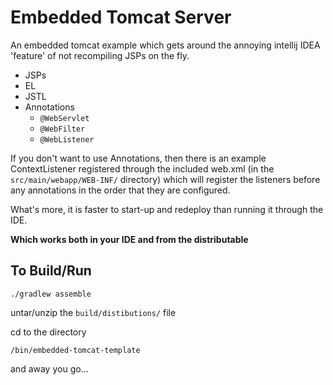 # Embedded Tomcat Server

An embedded tomcat example which gets around the annoying intellij IDEA 
'feature' of not recompiling JSPs on the fly. 

 - JSPs
 - EL
 - JSTL
 - Annotations
   - `@WebServlet`
   - `@WebFilter`
   - `@WebListener`

If you don't want to use Annotations, then there is an example 
ContextListener registered through the included web.xml (in the 
`src/main/webapp/WEB-INF/` directory) which will register the listeners 
before any annotations in the order that they are configured.

What's more, it is faster to start-up and redeploy than running it through 
the IDE.

**Which works both in your IDE and from the distributable**

## To Build/Run

`./gradlew assemble`

untar/unzip the `build/distibutions/` file

cd to the directory

`/bin/embedded-tomcat-template`

and away you go...